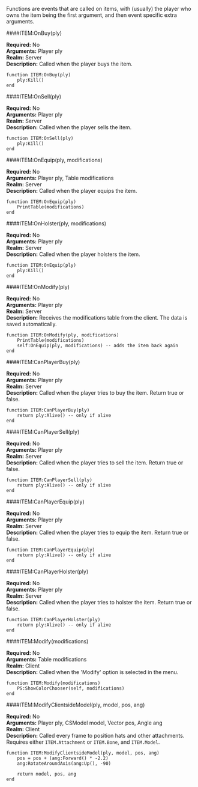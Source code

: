 <p class="lead">Functions are events that are called on items, with (usually) the player who owns the item being the first argument, and then event specific extra arguments.</p>

####<a name="onbuy"></a>ITEM:OnBuy(ply)

**Required:** No  
**Arguments:** <span class="type">Player</span> ply  
**Realm:** <span class="server">Server</span>  
**Description:** Called when the player buys the item.

    function ITEM:OnBuy(ply)
        ply:Kill()
    end

####<a name="onsell"></a>ITEM:OnSell(ply)

**Required:** No  
**Arguments:** <span class="type">Player</span> ply  
**Realm:** <span class="server">Server</span>  
**Description:** Called when the player sells the item.

    function ITEM:OnSell(ply)
        ply:Kill()
    end

####<a name="on-equip"></a>ITEM:OnEquip(ply, modifications)

**Required:** No  
**Arguments:** <span class="type">Player</span> ply, <span class="type">Table</span> modifications  
**Realm:** <span class="server">Server</span>  
**Description:** Called when the player equips the item.

    function ITEM:OnEquip(ply)
        PrintTable(modifications)
    end

####<a name="on-holster"></a>ITEM:OnHolster(ply, modifications)

**Required:** No  
**Arguments:** <span class="type">Player</span> ply  
**Realm:** <span class="server">Server</span>  
**Description:** Called when the player holsters the item.

    function ITEM:OnEquip(ply)
        ply:Kill()
    end

####<a name="on-modify"></a>ITEM:OnModify(ply)

**Required:** No  
**Arguments:** <span class="type">Player</span> ply  
**Realm:** <span class="server">Server</span>  
**Description:** Receives the modifications table from the client. The data is saved automatically.

    function ITEM:OnModify(ply, modifications)
    	PrintTable(modifications)
    	self:OnEquip(ply, modifications) -- adds the item back again
    end

####<a name="can-player-buy"></a>ITEM:CanPlayerBuy(ply)

**Required:** No  
**Arguments:** <span class="type">Player</span> ply  
**Realm:** <span class="server">Server</span>  
**Description:** Called when the player tries to buy the item. Return true or false.

    function ITEM:CanPlayerBuy(ply)
        return ply:Alive() -- only if alive
    end

####<a name="can-player-sell"></a>ITEM:CanPlayerSell(ply)

**Required:** No  
**Arguments:** <span class="type">Player</span> ply  
**Realm:** <span class="server">Server</span>  
**Description:** Called when the player tries to sell the item. Return true or false.

    function ITEM:CanPlayerSell(ply)
        return ply:Alive() -- only if alive
    end

####<a name="can-player-equip"></a>ITEM:CanPlayerEquip(ply)

**Required:** No  
**Arguments:** <span class="type">Player</span> ply  
**Realm:** <span class="server">Server</span>  
**Description:** Called when the player tries to equip the item. Return true or false.

    function ITEM:CanPlayerEquip(ply)
        return ply:Alive() -- only if alive
    end

####<a name="can-player-holster"></a>ITEM:CanPlayerHolster(ply)

**Required:** No  
**Arguments:** <span class="type">Player</span> ply  
**Realm:** <span class="server">Server</span>  
**Description:** Called when the player tries to holster the item. Return true or false.

    function ITEM:CanPlayerHolster(ply)
        return ply:Alive() -- only if alive
    end

####<a name="modify"></a>ITEM:Modify(modifications)

**Required:** No  
**Arguments:** <span class="type">Table</span> modifications  
**Realm:** <span class="client">Client</span>  
**Description:** Called when the 'Modify' option is selected in the menu.

    function ITEM:Modify(modifications)
        PS:ShowColorChooser(self, modifications)
    end

####<a name="modify-clientside-model"></a>ITEM:ModifyClientsideModel(ply, model, pos, ang)

**Required:** No  
**Arguments:** <span class="type">Player</span> ply, <span class="type">CSModel</span> model, <span class="type">Vector</span> pos, <span class="type">Angle</span> ang   
**Realm:** <span class="client">Client</span>  
**Description:** Called every frame to position hats and other attachments. Requires either `ITEM.Attachment` or `ITEM.Bone`, and `ITEM.Model`.

    function ITEM:ModifyClientsideModel(ply, model, pos, ang)
        pos = pos + (ang:Forward() * -2.2)
        ang:RotateAroundAxis(ang:Up(), -90)
        
        return model, pos, ang
    end
